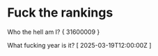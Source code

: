 # Fuck the rankings

Who the hell am I?
{ 31600009 }

What fucking year is it?
[ 2025-03-19T12:00:00Z ]

